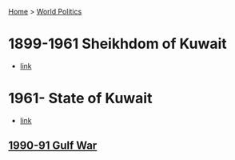 [Home](../index) > [World Politics](../World%20Politics)
# 1899-1961 Sheikhdom of Kuwait
- [link](https://en.wikipedia.org/wiki/Sheikhdom_of_Kuwait)
# 1961- State of Kuwait
- [link](https://en.wikipedia.org/wiki/Kuwait)
## [1990-91 Gulf War](../Iraq/1968-2003%20Ba'athist%20Iraqi%20Republic/1990-91%20Gulf%20War)  